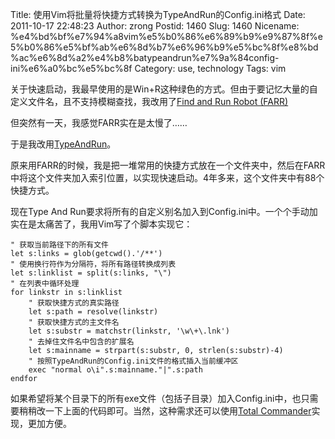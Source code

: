 Title: 使用Vim将批量将快捷方式转换为TypeAndRun的Config.ini格式
Date: 2011-10-17 22:48:23
Author: zrong
Postid: 1460
Slug: 1460
Nicename: %e4%bd%bf%e7%94%a8vim%e5%b0%86%e6%89%b9%e9%87%8f%e5%b0%86%e5%bf%ab%e6%8d%b7%e6%96%b9%e5%bc%8f%e8%bd%ac%e6%8d%a2%e4%b8%batypeandrun%e7%9a%84config-ini%e6%a0%bc%e5%bc%8f
Category: use, technology
Tags: vim

关于快速启动，我最早使用的是Win+R这种绿色的方式。但由于要记忆大量的自定义文件名，且不支持模糊查找，我改用了[Find
and Run Robot
(FARR)](http://www.donationcoder.com/Software/Mouser/findrun/)

但突然有一天，我感觉FARR实在是太慢了……

于是我改用[TypeAndRun](http://www.galanc.com/typeandrun)。

原来用FARR的时候，我是把一堆常用的快捷方式放在一个文件夹中，然后在FARR中将这个文件夹加入索引位置，以实现快速启动。4年多来，这个文件夹中有88个快捷方式。

现在Type And
Run要求将所有的自定义别名加入到Config.ini中。一个个手动加实在是太痛苦了，我用Vim写了个脚本实现它：<!--more-->

``` {lang="VIM"}
" 获取当前路径下的所有文件
let s:links = glob(getcwd().'/**')
" 使用换行符作为分隔符，将所有路径转换成列表
let s:linklist = split(s:links, "\")
" 在列表中循环处理
for linkstr in s:linklist
    " 获取快捷方式的真实路径
    let s:path = resolve(linkstr)
    " 获取快捷方式的主文件名
    let s:substr = matchstr(linkstr, '\w\+\.lnk')
    " 去掉住文件名中包含的扩展名
    let s:mainname = strpart(s:substr, 0, strlen(s:substr)-4)
    " 按照TypeAndRun的Config.ini文件的格式插入当前缓冲区
    exec "normal o\i".s:mainname."|".s:path
endfor
```

如果希望将某个目录下的所有exe文件（包括子目录）加入Config.ini中，也只需要稍稍改一下上面的代码即可。当然，这种需求还可以使用[Total
Commander](http://www.ghisler.com/)实现，更加方便。

